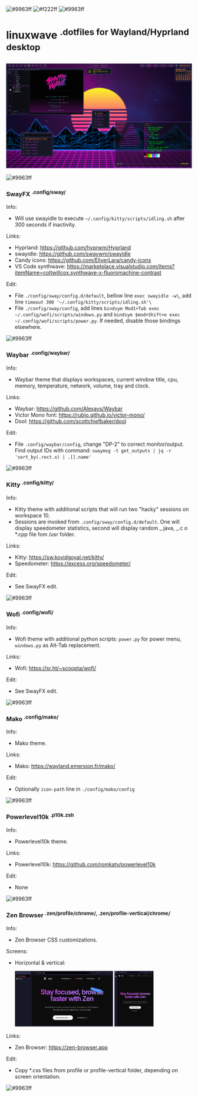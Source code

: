 ![#9963ff](https://placehold.co/800x15/9963ff/9963ff.png)
![#f222ff](https://placehold.co/800x150/161925/f222ff.png?text=linuxwave&font=raleway)
![#9963ff](https://placehold.co/800x15/9963ff/9963ff.png)

# linuxwave <sup>.dotfiles for Wayland/Hyprland desktop</sup>

<img src="https://raw.githubusercontent.com/coltwillcox/linuxwave/master/pictures/screenshot.png" width="800">

![#9963ff](https://placehold.co/800x15/9963ff/9963ff.png)

### SwayFX <sup>.config/sway/</sup>

Info:

-   Will use swayidle to execute `~/.config/kitty/scripts/idling.sh` after 300 seconds if inactivity.

Links:

-   Hyprland: https://github.com/hyprwm/Hyprland
-   swayidle: https://github.com/swaywm/swayidle
-   Candy icons: https://github.com/EliverLara/candy-icons
-   VS Code synthwave: https://marketplace.visualstudio.com/items?itemName=coltwillcox.synthwave-x-fluoromachine-contrast

Edit:

-   File `./config/sway/config.d/default`, bellow line `exec swayidle -w\`, add line `timeout 300 '~/.config/kitty/scripts/idling.sh'\`
-   File `./config/sway/config`, add lines `bindsym Mod1+Tab exec ~/.config/wofi/scripts/windows.py` and `bindsym $mod+Shift+e exec ~/.config/wofi/scripts/power.py`. If needed, disable those bindings elsewhere.

![#9963ff](https://placehold.co/800x15/9963ff/9963ff.png)

### Waybar <sup>.config/waybar/</sup>

Info:

-   Waybar theme that displays workspaces, current window title, cpu, memory, temperature, network, volume, tray and clock.

Links:

-   Waybar: https://github.com/Alexays/Waybar
-   Victor Mono font: https://rubjo.github.io/victor-mono/
-   Dool: https://github.com/scottchiefbaker/dool

Edit:

-   File `.config/waybar/config`, change "DP-2" to correct monitor/output. Find output IDs with command: `swaymsg -t get_outputs | jq -r 'sort_by(.rect.x) | .[].name'`

![#9963ff](https://placehold.co/800x15/9963ff/9963ff.png)

### Kitty <sup>.config/kitty/</sup>

Info:

-   Kitty theme with additional scripts that will run two "hacky" sessions on workspace 10.
-   Sessions are invoked from `.config/sway/config.d/default`. One will display speedometer statistics, second will display random _.java, _.c o \*.cpp file fom /usr folder.

Links:

-   Kitty: https://sw.kovidgoyal.net/kitty/
-   Speedometer: https://excess.org/speedometer/

Edit:

-   See SwayFX edit.

![#9963ff](https://placehold.co/800x15/9963ff/9963ff.png)

### Wofi <sup>.config/wofi/</sup>

Info:

-   Wofi theme with additional python scripts: `power.py` for power menu, `windows.py` as Alt-Tab replacement.

Links:

-   Wofi: https://sr.ht/~scoopta/wofi/

Edit:

-   See SwayFX edit.

![#9963ff](https://placehold.co/800x15/9963ff/9963ff.png)

### Mako <sup>.config/mako/</sup>

Info:

-   Mako theme.

Links:

-   Mako: https://wayland.emersion.fr/mako/

Edit:

-   Optionally `icon-path` line in `./config/mako/config`

![#9963ff](https://placehold.co/800x15/9963ff/9963ff.png)

### Powerlevel10k <sup>.p10k.zsh</sup>

Info:

-   Powerlevel10k theme.

Links:

-   Powerlevel10k: https://github.com/romkatv/powerlevel10k

Edit:

-   None

![#9963ff](https://placehold.co/800x15/9963ff/9963ff.png)

### Zen Browser <sup>.zen/profile/chrome/, .zen/profile-vertical/chrome/</sup>

Info:

-   Zen Browser CSS customizations.

Screens:

-   Horizontal & vertical:

    <img src="https://raw.githubusercontent.com/coltwillcox/linuxwave/master/pictures/screen-zen-0.png" height="150"> <img src="https://raw.githubusercontent.com/coltwillcox/linuxwave/master/pictures/screen-zen-1.png" height="150">

Links:

-   Zen Browser: https://zen-browser.app

Edit:

-   Copy \*.css files from profile or profile-vertical folder, depending on screen orientation.

![#9963ff](https://placehold.co/800x15/9963ff/9963ff.png)
